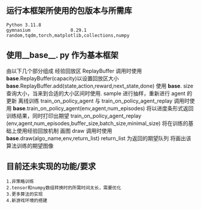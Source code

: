 
## 运行本框架所使用的包版本与所需库
	Python 3.11.8
	gymnasium               0.29.1
	random,tqdm,torch,matplotlib,collections,numpy


## 使用__base__. py 作为基本框架


由以下几个部分组成
	经验回放区 ReplayBuffer 
		调用时使用 __base__.ReplayBuffer(capacity)以设置回放区大小
			__base__.ReplayBuffer.add(state,action,reward,next_state,done)
			使用 __base__. size 查询大小，当来到合适的大小区间时使用. sample 进行抽样，重新进行 agent 的更新
	离线训练 train_on_policy_agent 与 train_on_policy_agent_replay
		调用时使用 __base__.train_on_policy_agent(env,agent,num_episodes)
			将以进度条形式返回训练结果，同时打印出期望
				train_on_policy_agent_replay (env,agent,num_episodes,buffer_size,batch_size,minimal_size)
				将在训练的基础上使用经验回放机制
	画图 draw
		调用时使用 __base__.draw(algo_name,env,return_list)
			return_list 为返回的期望队列
			将画出该算法训练的期望图像

## 目前还未实现的功能/要求
	1.异策略训练
	2.tensor和numpy数组转换时的所需时间太长，需要优化
	3.更多算法的实现
	4.新游戏环境的搭建
